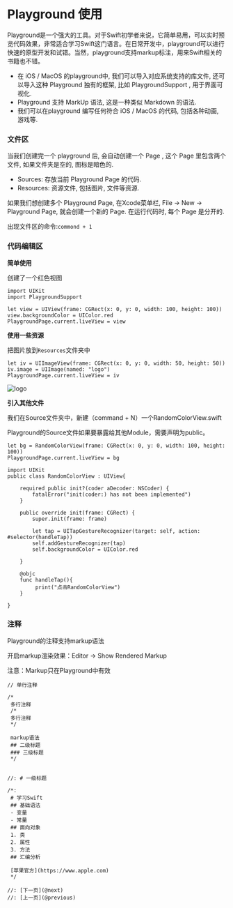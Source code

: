  
# Playground 使用


Playground是一个强大的工具。对于Swift初学者来说，它简单易用，可以实时预览代码效果，非常适合学习Swift这门语言。在日常开发中，playground可以进行快速的原型开发和试错。当然，playground支持markup标注，用来Swift相关的书籍也不错。


- 在 iOS / MacOS 的playground中, 我们可以导入对应系统支持的库文件, 还可以导入这种 Playground 独有的框架, 比如  PlaygroundSupport , 用于界面可视化.
- Playground 支持 MarkUp 语法, 这是一种类似 Markdown 的语法.
- 我们可以在playground 编写任何符合 iOS / MacOS 的代码, 包括各种动画, 游戏等.


### 文件区


当我们创建完一个 playground 后, 会自动创建一个 Page , 这个 Page 里包含两个文件, 如果文件夹是空的, 图标是暗色的.

- Sources: 存放当前 Playground Page 的代码.
- Resources: 资源文件, 包括图片, 文件等资源.

如果我们想创建多个 Playground Page, 在Xcode菜单栏, File -> New -> Playground Page, 就会创建一个新的 Page. 在运行代码时, 每个 Page 是分开的.



出现文件区的命令:`commond + 1`


### 代码编辑区

**简单使用**

创建了一个红色视图

```
import UIKit
import PlaygroundSupport

let view = UIView(frame: CGRect(x: 0, y: 0, width: 100, height: 100))
view.backgroundColor = UIColor.red
PlaygroundPage.current.liveView = view
```


**使用一些资源**


把图片放到`Resources`文件夹中

```
let iv = UIImageView(frame: CGRect(x: 0, y: 0, width: 50, height: 50))
iv.image = UIImage(named: "logo")
PlaygroundPage.current.liveView = iv
```
![logo](https://github.com/SunshineBrother/SwiftTools/blob/master/Swift知识点/Playground/logo.png)

**引入其他文件**

我们在Source文件夹中，新建（command + N）一个RandomColorView.swift

Playground的Source文件如果要暴露给其他Module，需要声明为public。

```
let bg = RandomColorView(frame: CGRect(x: 0, y: 0, width: 100, height: 100))
PlaygroundPage.current.liveView = bg

```


```
import UIKit
public class RandomColorView : UIView{
    
    required public init?(coder aDecoder: NSCoder) {
        fatalError("init(coder:) has not been implemented")
    }
    
    public override init(frame: CGRect) {
        super.init(frame: frame)
 
        let tap = UITapGestureRecognizer(target: self, action: #selector(handleTap))
        self.addGestureRecognizer(tap)
        self.backgroundColor = UIColor.red
        
    }
    
    @objc
    func handleTap(){
         print("点击RandomColorView")
    }
    
}
```

### 注释


Playground的注释支持markup语法

开启markup渲染效果：Editor -> Show Rendered Markup

注意：Markup只在Playground中有效



```
// 单行注释

/*
 多行注释
 /*
 多行注释
 */
 
 markup语法
 ## 二级标题
 ### 三级标题
 */


//: # 一级标题

/*:
 # 学习Swift
 ## 基础语法
 - 变量
 - 常量
 ## 面向对象
 1. 类
 2. 属性
 3. 方法
 ## 汇编分析
 
 [苹果官方](https://www.apple.com)
 */

//: [下一页](@next)
//: [上一页](@previous)

```










































